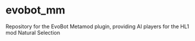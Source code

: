 # evobot_mm
Repository for the EvoBot Metamod plugin, providing AI players for the HL1 mod Natural Selection
